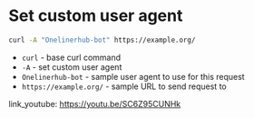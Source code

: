# Set custom user agent

```bash
curl -A "Onelinerhub-bot" https://example.org/
```

- `curl` - base curl command
- `-A` - set custom user agent
- `Onelinerhub-bot` - sample user agent to use for this request
- `https://example.org/` - sample URL to send request to


link_youtube: https://youtu.be/SC6Z95CUNHk
